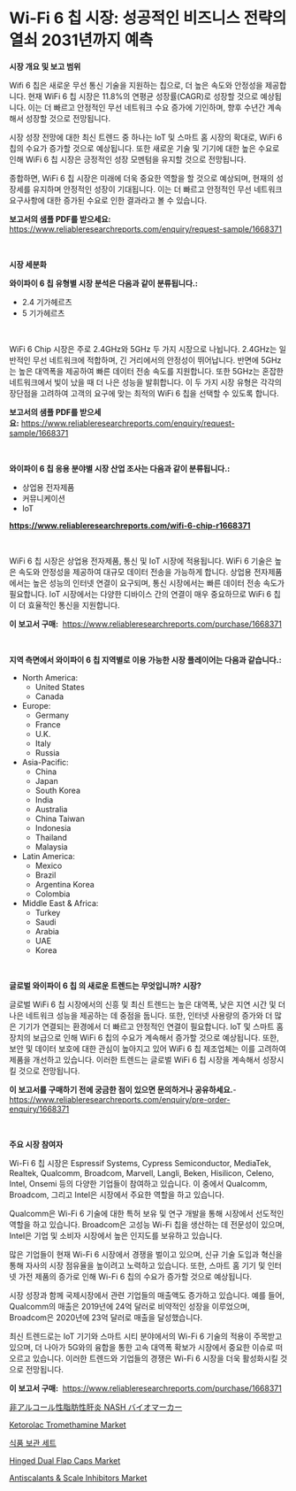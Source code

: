 <p><h1>Wi-Fi 6 칩 시장: 성공적인 비즈니스 전략의 열쇠 2031년까지 예측</h1></p><p><strong>시장 개요 및 보고 범위</strong></p>
<p><p>Wifi 6 칩은 새로운 무선 통신 기술을 지원하는 칩으로, 더 높은 속도와 안정성을 제공합니다. 현재 WiFi 6 칩 시장은 11.8%의 연평균 성장률(CAGR)로 성장할 것으로 예상됩니다. 이는 더 빠르고 안정적인 무선 네트워크 수요 증가에 기인하며, 향후 수년간 계속해서 성장할 것으로 전망됩니다.</p><p>시장 성장 전망에 대한 최신 트렌드 중 하나는 IoT 및 스마트 홈 시장의 확대로, WiFi 6 칩의 수요가 증가할 것으로 예상됩니다. 또한 새로운 기술 및 기기에 대한 높은 수요로 인해 WiFi 6 칩 시장은 긍정적인 성장 모멘텀을 유지할 것으로 전망됩니다.</p><p>종합하면, WiFi 6 칩 시장은 미래에 더욱 중요한 역할을 할 것으로 예상되며, 현재의 성장세를 유지하며 안정적인 성장이 기대됩니다. 이는 더 빠르고 안정적인 무선 네트워크 요구사항에 대한 증가된 수요로 인한 결과라고 볼 수 있습니다.</p></p>
<p><strong>보고서의 샘플 PDF를 받으세요:</strong> <a href="https://www.reliableresearchreports.com/enquiry/request-sample/1668371">https://www.reliableresearchreports.com/enquiry/request-sample/1668371</a></p>
<p>&nbsp;</p>
<p><strong>시장 세분화</strong></p>
<p><strong>와이파이 6 칩 유형별 시장 분석은 다음과 같이 분류됩니다.:</strong></p>
<p><ul><li>2.4 기가헤르츠</li><li>5 기가헤르츠</li></ul></p>
<p>&nbsp;</p>
<p><p>WiFi 6 Chip 시장은 주로 2.4GHz와 5GHz 두 가지 시장으로 나뉩니다. 2.4GHz는 일반적인 무선 네트워크에 적합하며, 긴 거리에서의 안정성이 뛰어납니다. 반면에 5GHz는 높은 대역폭을 제공하여 빠른 데이터 전송 속도를 지원합니다. 또한 5GHz는 혼잡한 네트워크에서 빛이 났을 때 더 나은 성능을 발휘합니다. 이 두 가지 시장 유형은 각각의 장단점을 고려하여 고객의 요구에 맞는 최적의 WiFi 6 칩을 선택할 수 있도록 합니다.</p></p>
<p><strong>보고서의 샘플 PDF를 받으세요:</strong>&nbsp;<a href="https://www.reliableresearchreports.com/enquiry/request-sample/1668371">https://www.reliableresearchreports.com/enquiry/request-sample/1668371</a></p>
<p>&nbsp;</p>
<p><strong> 와이파이 6 칩 응용 분야별 시장 산업 조사는 다음과 같이 분류됩니다.:</strong></p>
<p><ul><li>상업용 전자제품</li><li>커뮤니케이션</li><li>IoT</li></ul></p>
<p><strong><a href="https://www.reliableresearchreports.com/wifi-6-chip-r1668371">https://www.reliableresearchreports.com/wifi-6-chip-r1668371</a></strong></p>
<p>&nbsp;</p>
<p><p>WiFi 6 칩 시장은 상업용 전자제품, 통신 및 IoT 시장에 적용됩니다. WiFi 6 기술은 높은 속도와 안정성을 제공하여 대규모 데이터 전송을 가능하게 합니다. 상업용 전자제품에서는 높은 성능의 인터넷 연결이 요구되며, 통신 시장에서는 빠른 데이터 전송 속도가 필요합니다. IoT 시장에서는 다양한 디바이스 간의 연결이 매우 중요하므로 WiFi 6 칩이 더 효율적인 통신을 지원합니다.</p></p>
<p><strong>이 보고서 구매:</strong>&nbsp; <a href="https://www.reliableresearchreports.com/purchase/1668371">https://www.reliableresearchreports.com/purchase/1668371</a></p>
<p>&nbsp;</p>
<p><strong>지역 측면에서 와이파이 6 칩 지역별로 이용 가능한 시장 플레이어는 다음과 같습니다.:</strong></p>
<p><ul>
    <li>
        North America:
        <ul>
            <li>United States</li>
            <li>Canada</li>
        </ul>
    </li>
    <li>
        Europe:
        <ul>
            <li>Germany</li>
            <li>France</li>
            <li>U.K.</li>
            <li>Italy</li>
            <li>Russia</li>
        </ul>
    </li>
    <li>
        Asia-Pacific:
        <ul>
            <li>China</li>
            <li>Japan</li>
            <li>South Korea</li>
            <li>India</li>
            <li>Australia</li>
            <li>China Taiwan</li>
            <li>Indonesia</li>
            <li>Thailand</li>
            <li>Malaysia</li>
        </ul>
    </li>
    <li>
        Latin America:
        <ul>
            <li>Mexico</li>
            <li>Brazil</li>
            <li>Argentina Korea</li>
            <li>Colombia</li>
        </ul>
    </li>
    <li>
        Middle East & Africa:
        <ul>
            <li>Turkey</li>
            <li>Saudi</li>
            <li>Arabia</li>
            <li>UAE</li>
            <li>Korea</li>
        </ul>
    </li>
    </ul></p>
<p>&nbsp;</p>
<p><strong>글로벌 와이파이 6 칩 의 새로운 트렌드는 무엇입니까? 시장?</strong></p>
<p><p>글로벌 WiFi 6 칩 시장에서의 신흥 및 최신 트렌드는 높은 대역폭, 낮은 지연 시간 및 더 나은 네트워크 성능을 제공하는 데 중점을 둡니다. 또한, 인터넷 사용량의 증가와 더 많은 기기가 연결되는 환경에서 더 빠르고 안정적인 연결이 필요합니다. IoT 및 스마트 홈 장치의 보급으로 인해 WiFi 6 칩의 수요가 계속해서 증가할 것으로 예상됩니다. 또한, 보안 및 데이터 보호에 대한 관심이 높아지고 있어 WiFi 6 칩 제조업체는 이를 고려하여 제품을 개선하고 있습니다. 이러한 트렌드는 글로벌 WiFi 6 칩 시장을 계속해서 성장시킬 것으로 전망됩니다.</p></p>
<p><strong>이 보고서를 구매하기 전에 궁금한 점이 있으면 문의하거나 공유하세요.</strong>- <a href="https://www.reliableresearchreports.com/enquiry/pre-order-enquiry/1668371">https://www.reliableresearchreports.com/enquiry/pre-order-enquiry/1668371</a></p>
<p>&nbsp;</p>
<p><strong>주요 시장 참여자</strong></p>
<p><p>Wi-Fi 6 칩 시장은 Espressif Systems, Cypress Semiconductor, MediaTek, Realtek, Qualcomm, Broadcom, Marvell, Langli, Beken, Hisilicon, Celeno, Intel, Onsemi 등의 다양한 기업들이 참여하고 있습니다. 이 중에서 Qualcomm, Broadcom, 그리고 Intel은 시장에서 주요한 역할을 하고 있습니다.</p><p>Qualcomm은 Wi-Fi 6 기술에 대한 특허 보유 및 연구 개발을 통해 시장에서 선도적인 역할을 하고 있습니다. Broadcom은 고성능 Wi-Fi 칩을 생산하는 데 전문성이 있으며, Intel은 기업 및 소비자 시장에서 높은 인지도를 보유하고 있습니다.</p><p>많은 기업들이 현재 Wi-Fi 6 시장에서 경쟁을 벌이고 있으며, 신규 기술 도입과 혁신을 통해 자사의 시장 점유율을 높이려고 노력하고 있습니다. 또한, 스마트 홈 기기 및 인터넷 가전 제품의 증가로 인해 Wi-Fi 6 칩의 수요가 증가할 것으로 예상됩니다.</p><p>시장 성장과 함께 국제시장에서 관련 기업들의 매출액도 증가하고 있습니다. 예를 들어, Qualcomm의 매출은 2019년에 24억 달러로 비약적인 성장을 이루었으며, Broadcom은 2020년에 23억 달러로 매출을 달성했습니다.</p><p>최신 트렌드로는 IoT 기기와 스마트 시티 분야에서의 Wi-Fi 6 기술의 적용이 주목받고 있으며, 더 나아가 5G와의 융합을 통한 고속 대역폭 확보가 시장에서 중요한 이슈로 떠오르고 있습니다. 이러한 트렌드와 기업들의 경쟁은 Wi-Fi 6 시장을 더욱 활성화시킬 것으로 전망됩니다.</p></p>
<p><strong>이 보고서 구매:</strong>&nbsp;&nbsp;<a href="https://www.reliableresearchreports.com/purchase/1668371">https://www.reliableresearchreports.com/purchase/1668371</a></p>
<p><p><a href="https://medium.com/@jacksonwiza1924/%E9%9D%9E%E3%82%A2%E3%83%AB%E3%82%B3%E3%83%BC%E3%83%AB%E6%80%A7%E8%84%82%E8%82%AA%E6%80%A7%E8%82%9D%E7%82%8E-nash-%E3%83%90%E3%82%A4%E3%82%AA%E3%83%9E%E3%83%BC%E3%82%AB%E3%83%BC%E3%82%BA%E5%B8%82%E5%A0%B4%E8%A6%8F%E6%A8%A1%E3%81%A8%E5%B8%82%E5%A0%B4%E5%8B%95%E5%90%91-%E5%AE%8C%E5%85%A8%E3%81%AA%E6%A5%AD%E7%95%8C%E6%A6%82%E8%A6%81-2024%E5%B9%B4%E3%81%8B%E3%82%892031%E5%B9%B4%E3%81%BE%E3%81%A7-60bd01042333">非アルコール性脂肪性肝炎 NASH バイオマーカー</a></p><p><a href="https://github.com/nathandecarvalho/Market-Research-Report-List-3/blob/main/ketorolac-tromethamine-market.md">Ketorolac Tromethamine Market</a></p><p><a href="https://github.com/JackieFauhey9089475/Market-Research-Report-List-1/blob/main/742132156390.md">식품 보관 세트</a></p><p><a href="https://issuu.com/reportprime-2/docs/hinged-dual-flap-caps-market-size-2030.pptx">Hinged Dual Flap Caps Market</a></p><p><a href="https://issuu.com/reportprime-2/docs/antiscalants-scale-inhibitors-market-size-2030.ppt">Antiscalants & Scale Inhibitors Market</a></p></p>